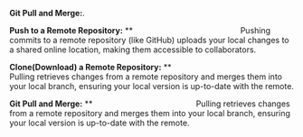 ﻿**Git Pull and Merge:**.

**Push to a Remote Repository:**
**
`                          `Pushing commits to a remote repository (like GitHub) uploads your local changes to a shared online location, making them accessible to collaborators.

**Clone(Download) a Remote Repository:**
**
`                          `Pulling retrieves changes from a remote repository and merges them into your local branch, ensuring your local version is up-to-date with the remote.

**Git Pull and Merge:**
**
`                         `Pulling retrieves changes from a remote repository and merges them into your local branch, ensuring your local version is up-to-date with the remote. 
